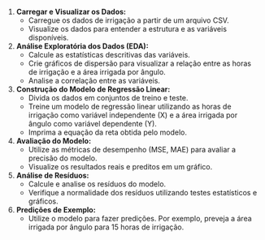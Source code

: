 1. **Carregar e Visualizar os Dados:**
    - Carregue os dados de irrigação a partir de um arquivo CSV.
    - Visualize os dados para entender a estrutura e as variáveis disponíveis.
2. **Análise Exploratória dos Dados (EDA):**
    - Calcule as estatísticas descritivas das variáveis.
    - Crie gráficos de dispersão para visualizar a relação entre as horas de irrigação e a área irrigada por ângulo.
    - Analise a correlação entre as variáveis.
3. **Construção do Modelo de Regressão Linear:**
    - Divida os dados em conjuntos de treino e teste.
    - Treine um modelo de regressão linear utilizando as horas de irrigação como variável independente (X) e a área irrigada por ângulo como variável dependente (Y).
    - Imprima a equação da reta obtida pelo modelo.
4. **Avaliação do Modelo:**
    - Utilize as métricas de desempenho (MSE, MAE) para avaliar a precisão do modelo.
    - Visualize os resultados reais e preditos em um gráfico.
5. **Análise de Resíduos:**
    - Calcule e analise os resíduos do modelo.
    - Verifique a normalidade dos resíduos utilizando testes estatísticos e gráficos.
6. **Predições de Exemplo:**
    - Utilize o modelo para fazer predições. Por exemplo, preveja a área irrigada por ângulo para 15 horas de irrigação.
